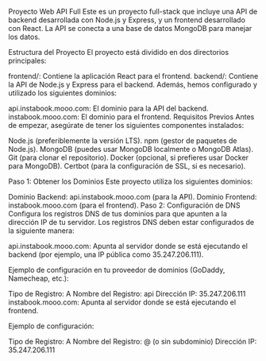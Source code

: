 Proyecto Web API Full
Este es un proyecto full-stack que incluye una API de backend desarrollada con Node.js y Express, y un frontend desarrollado con React. La API se conecta a una base de datos MongoDB para manejar los datos.

Estructura del Proyecto
El proyecto está dividido en dos directorios principales:

frontend/: Contiene la aplicación React para el frontend.
backend/: Contiene la API de Node.js y Express para el backend.
Además, hemos configurado y utilizado los siguientes dominios:

api.instabook.mooo.com: El dominio para la API del backend.
instabook.mooo.com: El dominio para el frontend.
Requisitos Previos
Antes de empezar, asegúrate de tener los siguientes componentes instalados:

Node.js (preferiblemente la versión LTS).
npm (gestor de paquetes de Node.js).
MongoDB (puedes usar MongoDB localmente o MongoDB Atlas).
Git (para clonar el repositorio).
Docker (opcional, si prefieres usar Docker para MongoDB).
Certbot (para la configuración de SSL, si es necesario).

Paso 1: Obtener los Dominios
Este proyecto utiliza los siguientes dominios:

Dominio Backend: api.instabook.mooo.com (para la API).
Dominio Frontend: instabook.mooo.com (para el frontend).
Paso 2: Configuración de DNS
Configura los registros DNS de tus dominios para que apunten a la dirección IP de tu servidor. Los registros DNS deben estar configurados de la siguiente manera:

api.instabook.mooo.com: Apunta al servidor donde se está ejecutando el backend (por ejemplo, una IP pública como 35.247.206.111).

Ejemplo de configuración en tu proveedor de dominios (GoDaddy, Namecheap, etc.):

Tipo de Registro: A
Nombre del Registro: api
Dirección IP: 35.247.206.111
instabook.mooo.com: Apunta al servidor donde se está ejecutando el frontend.

Ejemplo de configuración:

Tipo de Registro: A
Nombre del Registro: @ (o sin subdominio)
Dirección IP: 35.247.206.111
